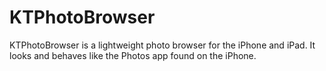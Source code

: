 KTPhotoBrowser
==============

KTPhotoBrowser is a lightweight photo browser for the iPhone and iPad. It looks and behaves like the Photos app found on the iPhone.


